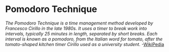 # Pomodoro Technique
*The Pomodoro Technique is a time management method developed by Francesco Cirillo in the late 1980s.
It uses a timer to break work into intervals, typically 25 minutes in length, separated by short breaks.
Each interval is known as a pomodoro, from the Italian word for tomato, after the tomato-shaped kitchen timer Cirillo used as a university student.*
-[WikiPedia](https://en.wikipedia.org/wiki/Pomodoro_Technique)
